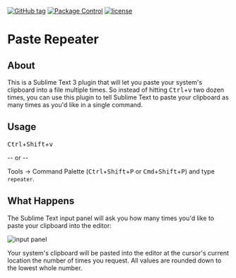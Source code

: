 [![GitHub tag](https://img.shields.io/github/tag/philsinatra/SublimePasteRepeater.svg?style=flat-square)](https://github.com/philsinatra/SublimePasteRepeater)
[![Package Control](https://img.shields.io/packagecontrol/dt/PasteRepeater.svg?style=flat-square)](https://packagecontrol.io/packages/PasteRepeater)
[![license](https://img.shields.io/github/license/philsinatra/SublimePasteRepeater.svg?style=flat-square)](https://github.com/philsinatra/SublimePasteRepeater/blob/master/LICENSE.md)

# Paste Repeater

## About
This is a Sublime Text 3 plugin that will let you paste your system's clipboard into a file multiple times. So instead of hitting <kbd>Ctrl</kbd>+<kbd>v</kbd> two dozen times, you can use this plugin to tell Sublime Text to paste your clipboard as many times as you'd like in a single command.

## Usage
<kbd>Ctrl</kbd>+<kbd>Shift</kbd>+<kbd>v</kbd>

-- or --

Tools -> Command Palette (<kbd>Ctrl</kbd>+<kbd>Shift</kbd>+<kbd>P</kbd> or <kbd>Cmd</kbd>+<kbd>Shift</kbd>+<kbd>P</kbd>) and type `repeater`.

## What Happens
The Sublime Text input panel will ask you how many times you'd like to paste your clipboard into the editor:

![input panel](input_panel.png)

Your system's clipboard will be pasted into the editor at the cursor's current location the number of times you request. All values are rounded down to the lowest whole number.
